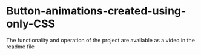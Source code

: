 # Button-animations-created-using-only-CSS
The functionality and operation of the project are available as a video in the readme file

